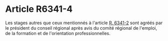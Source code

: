 # Article R6341-4

  
Les stages autres que ceux mentionnés à l'article [R. 6341-2][1] sont agréés par le président du conseil régional après avis du comité régional de l'emploi, de la formation et de l'orientation professionnelles.

 [1]: /affichCodeArticle.do?cidTexte=LEGITEXT000006072050&idArticle=LEGIARTI000018498802&dateTexte=&categorieLien=cid